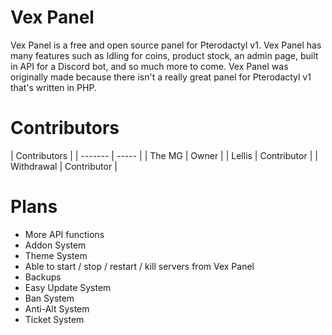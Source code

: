 # Vex Panel
Vex Panel is a free and open source panel for Pterodactyl v1. Vex Panel has many features such as Idling for coins, product stock, an admin page, built in API for a Discord bot, and so much more to come. Vex Panel was originally made because there isn't a really great panel for Pterodactyl v1 that's written in PHP. 

# Contributors
| Contributors |
| ------- | ----- |
| The MG | Owner |
| Lellis | Contributor |
| Withdrawal | Contributor |

# Plans
+ More API functions
+ Addon System
+ Theme System
+ Able to start / stop / restart / kill servers from Vex Panel
+ Backups
+ Easy Update System
+ Ban System
+ Anti-Alt System
+ Ticket System